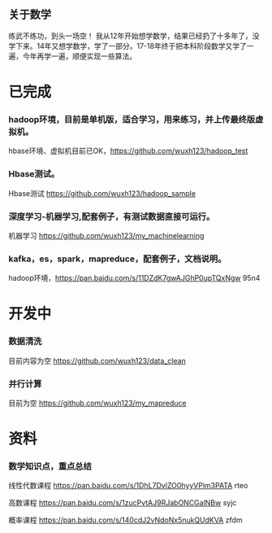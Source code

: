 ## 关于数学
  练武不练功，到头一场空！
  我从12年开始想学数学，结果已经扔了十多年了，没学下来。14年又想学数学，学了一部分。17-18年终于把本科阶段数学又学了一遍，今年再学一遍，顺便实现一些算法。
  
# 已完成
### hadoop环境，目前是单机版，适合学习，用来练习，并上传最终版虚拟机。
  hbase环境、虚拟机目前已OK，https://github.com/wuxh123/hadoop_test  
  
### Hbase测试。
  Hbase测试 https://github.com/wuxh123/hadoop_sample
  
### 深度学习-机器学习,配套例子，有测试数据直接可运行。
  机器学习  https://github.com/wuxh123/my_machinelearning
  
### kafka，es，spark，mapreduce，配套例子，文档说明。
  hadoop环境，https://pan.baidu.com/s/11DZdK7gwAJGhP0upTQxNgw 95n4
  
# 开发中
### 数据清洗
  目前内容为空   https://github.com/wuxh123/data_clean
  
### 并行计算
  目前为空      https://github.com/wuxh123/my_mapreduce
  
# 资料
### 数学知识点，重点总结
线性代数课程
https://pan.baidu.com/s/1DhL7DvlZO0hyyVPim3PATA
rteo

高数课程
https://pan.baidu.com/s/1zucPvtAJ9RJabONCGalNBw
syjc

概率课程
https://pan.baidu.com/s/140cdJ2vNdoNx5nukQUdKVA
zfdm

  
